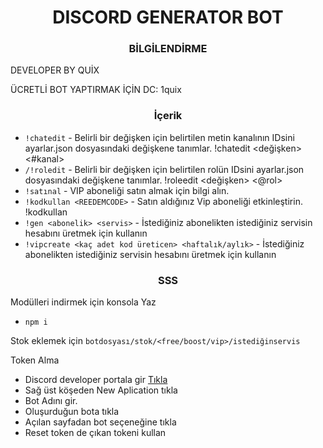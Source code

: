 <h1 align="center">
	  DISCORD GENERATOR BOT
</h1>

<h3 align="center">
	  BİLGİLENDİRME
</h3>

DEVELOPER BY QUİX

ÜCRETLİ BOT YAPTIRMAK İÇİN DC: 1quix
<h3 align="center">
	  İçerik

</h3>

* `!chatedit` - Belirli bir değişken için belirtilen metin kanalının IDsini ayarlar.json dosyasındaki değişkene tanımlar. !chatedit <değişken> <#kanal>
* `/!roledit` - Belirli bir değişken için belirtilen rolün IDsini ayarlar.json dosyasındaki değişkene tanımlar. !roleedit <değişken> <@rol>
* `!satınal` - VIP aboneliği satın almak için bilgi alın.
* `!kodkullan <REEDEMCODE>` - Satın aldığınız Vip aboneliği etkinleştirin. !kodkullan <kod>
* `!gen <abonelik> <servis>` - İstediğiniz abonelikten istediğiniz servisin hesabını üretmek için kullanın
* `!vipcreate <kaç adet kod üreticen> <haftalık/aylık>` - İstediğiniz abonelikten istediğiniz servisin hesabını üretmek için kullanın


<h3 align="center">
	  SSS

</h3>

Modülleri indirmek için konsola Yaz
* `npm i`

Stok eklemek için
```botdosyası/stok/<free/boost/vip>/istediğinservis```

Token Alma
* Discord developer portala gir [Tıkla](https://discord.com/developers/applications)
* Sağ üst köşeden New Aplication tıkla
* Bot Adını gir.
* Oluşurduğun bota tıkla
* Açılan sayfadan bot seçeneğine tıkla
* Reset token de çıkan tokeni kullan
